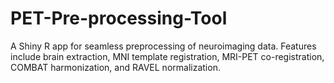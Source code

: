 # PET-Pre-processing-Tool
A Shiny R app for seamless preprocessing of neuroimaging data. Features include brain extraction, MNI template registration, MRI-PET co-registration, COMBAT harmonization, and RAVEL normalization.
